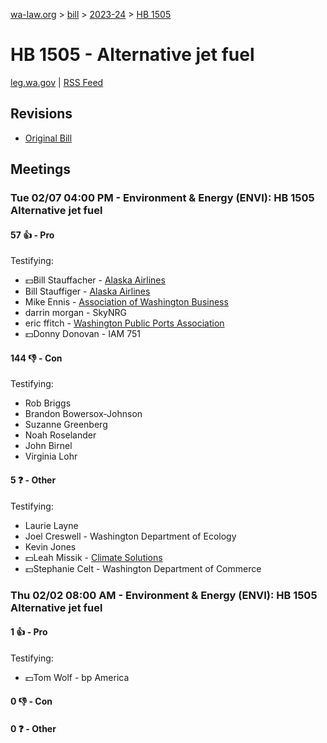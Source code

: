 [wa-law.org](/) > [bill](/bill/) > [2023-24](/bill/2023-24/) > [HB 1505](/bill/2023-24/hb/1505/)

# HB 1505 - Alternative jet fuel
[leg.wa.gov](https://app.leg.wa.gov/billsummary?BillNumber=1505&Year=2023&Initiative=false) | [RSS Feed](./rss.xml)

## Revisions
* [Original Bill](1/)

## Meetings
### Tue 02/07 04:00 PM - Environment & Energy (ENVI): HB 1505 Alternative jet fuel
#### 57 👍 - Pro
Testifying:
* 💵Bill Stauffacher - [Alaska Airlines](/org/alaska_airlines/)
* Bill Stauffiger - [Alaska Airlines](/org/alaska_airlines/)
* Mike Ennis - [Association of Washington Business](/org/association_of_washington_business/)
* darrin morgan - SkyNRG
* eric ffitch - [Washington Public Ports Association](/org/washington_public_ports_association/)
* 💵Donny Donovan - IAM 751

#### 144 👎 - Con
Testifying:
* Rob Briggs
* Brandon Bowersox-Johnson
* Suzanne Greenberg
* Noah Roselander
* John Birnel
* Virginia Lohr

#### 5 ❓ - Other
Testifying:
* Laurie Layne
* Joel Creswell - Washington Department of Ecology
* Kevin Jones
* 💵Leah Missik - [Climate Solutions](/org/climate_solutions/)
* 💵Stephanie Celt - Washington Department of Commerce

### Thu 02/02 08:00 AM - Environment & Energy (ENVI): HB 1505 Alternative jet fuel
#### 1 👍 - Pro
Testifying:
* 💵Tom Wolf - bp America

#### 0 👎 - Con

#### 0 ❓ - Other
